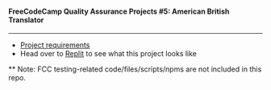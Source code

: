 #### FreeCodeCamp Quality Assurance Projects #5: American British Translator
---
- [Project requirements](https://www.freecodecamp.org/learn/quality-assurance/quality-assurance-projects/american-british-translator)
- Head over to [Replit](https://american-british-english-translator.songluck.repl.co) to see what this project looks like

** Note: FCC testing-related code/files/scripts/npms are not included in this repo.
